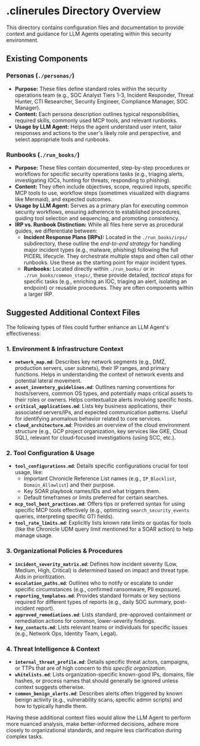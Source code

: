 # .clinerules Directory Overview

This directory contains configuration files and documentation to provide context and guidance for LLM Agents operating within this security environment.

## Existing Components

### Personas (`./personas/`)

*   **Purpose:** These files define standard roles within the security operations team (e.g., SOC Analyst Tiers 1-3, Incident Responder, Threat Hunter, CTI Researcher, Security Engineer, Compliance Manager, SOC Manager).
*   **Content:** Each persona description outlines typical responsibilities, required skills, commonly used MCP tools, and relevant runbooks.
*   **Usage by LLM Agent:** Helps the agent understand user intent, tailor responses and actions to the user's likely role and perspective, and select appropriate tools and runbooks.

### Runbooks (`./run_books/`)

*   **Purpose:** These files contain documented, step-by-step procedures or workflows for specific security operations tasks (e.g., triaging alerts, investigating IOCs, hunting for threats, responding to phishing).
*   **Content:** They often include objectives, scope, required inputs, specific MCP tools to use, workflow steps (sometimes visualized with diagrams like Mermaid), and expected outcomes.
*   **Usage by LLM Agent:** Serves as a primary plan for executing common security workflows, ensuring adherence to established procedures, guiding tool selection and sequencing, and promoting consistency.
*   **IRP vs. Runbook Distinction:** While all files here serve as procedural guides, we differentiate between:
    *   **Incident Response Plans (IRPs):** Located in the `./run_books/irps/` subdirectory, these outline the *end-to-end strategy* for handling major incident types (e.g., malware, phishing) following the full PICERL lifecycle. They orchestrate multiple steps and often call other runbooks. Use these as the starting point for major incident types.
    *   **Runbooks:** Located directly within `./run_books/` or in `./run_books/common_steps/`, these provide detailed, *tactical steps* for specific tasks (e.g., enriching an IOC, triaging an alert, isolating an endpoint) or reusable procedures. They are often components within a larger IRP.

## Suggested Additional Context Files

The following types of files could further enhance an LLM Agent's effectiveness:

### 1. Environment & Infrastructure Context

*   **`network_map.md`**: Describes key network segments (e.g., DMZ, production servers, user subnets), their IP ranges, and primary functions. Helps in understanding the context of network events and potential lateral movement.
*   **`asset_inventory_guidelines.md`**: Outlines naming conventions for hosts/servers, common OS types, and potentially maps critical assets to their roles or owners. Helps contextualize alerts involving specific hosts.
*   **`critical_applications.md`**: Lists key business applications, their associated servers/IPs, and expected communication patterns. Useful for identifying anomalous behavior related to core services.
*   **`cloud_architecture.md`**: Provides an overview of the cloud environment structure (e.g., GCP project organization, key services like GKE, Cloud SQL), relevant for cloud-focused investigations (using SCC, etc.).

### 2. Tool Configuration & Usage

*   **`tool_configurations.md`**: Details specific configurations crucial for tool usage, like:
    *   Important Chronicle Reference List names (e.g., `IP_Blocklist`, `Domain_Allowlist`) and their purpose.
    *   Key SOAR playbook names/IDs and what triggers them.
    *   Default timeframes or limits preferred for certain searches.
*   **`mcp_tool_best_practices.md`**: Offers tips or preferred syntax for using specific MCP tools effectively (e.g., optimizing `search_security_events` queries, interpreting specific GTI fields).
*   **`tool_rate_limits.md`**: Explicitly lists known rate limits or quotas for tools (like the Chronicle UDM query limit mentioned for a SOAR action) to help manage usage.

### 3. Organizational Policies & Procedures

*   **`incident_severity_matrix.md`**: Defines how incident severity (Low, Medium, High, Critical) is determined based on impact and threat type. Aids in prioritization.
*   **`escalation_paths.md`**: Outlines who to notify or escalate to under specific circumstances (e.g., confirmed ransomware, PII exposure).
*   **`reporting_templates.md`**: Provides standard formats or key sections required for different types of reports (e.g., daily SOC summary, post-incident report).
*   **`approved_remediations.md`**: Lists standard, pre-approved containment or remediation actions for common, lower-severity findings.
*   **`key_contacts.md`**: Lists relevant teams or individuals for specific issues (e.g., Network Ops, Identity Team, Legal).

### 4. Threat Intelligence & Context

*   **`internal_threat_profile.md`**: Details specific threat actors, campaigns, or TTPs that are of high concern to *this specific organization*.
*   **`whitelists.md`**: Lists organization-specific known-good IPs, domains, file hashes, or process names that should generally be ignored unless context suggests otherwise.
*   **`common_benign_alerts.md`**: Describes alerts often triggered by known benign activity (e.g., vulnerability scans, specific admin scripts) and how to typically handle them.

Having these additional context files would allow the LLM Agent to perform more nuanced analysis, make better-informed decisions, adhere more closely to organizational standards, and require less clarification during complex tasks.
